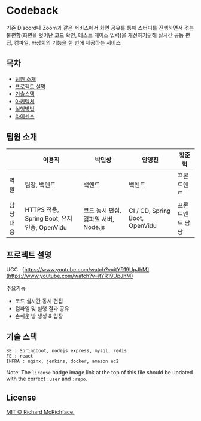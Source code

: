 # **Codeback**

기존 Discord나 Zoom과 같은 서비스에서 화면 공유를 통해 스터디를 진행하면서 겪는
불편함(화면을 벗어난 코드 확인, 테스트 케이스 입력)을 개선하기위해 실시간 공동 편집,
컴파일, 화상회의 기능을 한 번에 제공하는 서비스

## **목차**

- [팀원 소개](https://www.notion.so/readme-9d82e331abc641ae840f93f38f892da1)
- [프로젝트 설명](https://www.notion.so/readme-9d82e331abc641ae840f93f38f892da1)
- [기술스택](https://www.notion.so/readme-9d82e331abc641ae840f93f38f892da1)
- [아키텍쳐](https://www.notion.so/readme-9d82e331abc641ae840f93f38f892da1)
- [실행방법](https://www.notion.so/readme-9d82e331abc641ae840f93f38f892da1)
- [라이센스](https://www.notion.so/readme-9d82e331abc641ae840f93f38f892da1)

## **팀원 소개**

|  | 이용직 | 박민상 | 안영진 | 장준혁 |
| --- | --- | --- | --- | --- |
| 역할 | 팀장, 백엔드 | 백엔드 | 백엔드 | 프론트엔드 |
| 담당내용 | HTTPS 적용, Spring Boot, 유저 인증, OpenVidu | 코드 동시 편집, 컴파일 서버, Node.js | CI / CD, Spring Boot, OpenVidu | 프론트엔드 담당 |

## **프로젝트 설명**

UCC : [https://www.youtube.com/watch?v=itYR19UpJhM](https://www.youtube.com/watch?v=itYR19UpJhM)

주요기능

- 코드 실시간 동시 편집
- 컴파일 및 실행 결과 공유
- 손쉬운 방 생성 & 입장

## **기술 스택**

```
BE : Springboot, nodejs express, mysql, redis
FE : react
INFRA : nginx, jenkins, docker, amazon ec2
```


Note: The `license` badge image link at the top of this file should be updated with the correct `:user` and `:repo`.

## **License**

[MIT © Richard McRichface.](https://www.notion.so/LICENSE)
